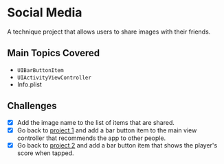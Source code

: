 # Social Media

A technique project that allows users to share images with their friends.

## Main Topics Covered

- `UIBarButtonItem`
- `UIActivityViewController`
- Info.plist

## Challenges
- [x] Add the image name to the list of items that are shared.
- [x] Go back to [project 1](../Project1) and add a bar button item to the main view controller that recommends the app to other people.
- [x] Go back to [project 2](../Project2) and add a bar button item that shows the player's score when tapped.
